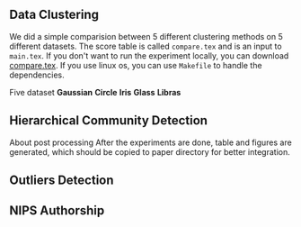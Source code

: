 

## Data Clustering
We did a simple comparision between 5 different clustering methods on 5 different datasets. 
The score table is called `compare.tex` and is an input to `main.tex`. If you don't want to run the experiment locally,
you can download [compare.tex](http://data-visualization.leidenschaft.cn/research/info-clustering/code/utility/compare.tex).
If you use linux os, you can use `Makefile` to handle the dependencies.

Five dataset
**Gaussian** **Circle** **Iris** **Glass** **Libras**

## Hierarchical Community Detection

About post processing
After the experiments are done, table and figures are generated, which should
be copied to paper directory for better integration.

## Outliers Detection

## NIPS Authorship